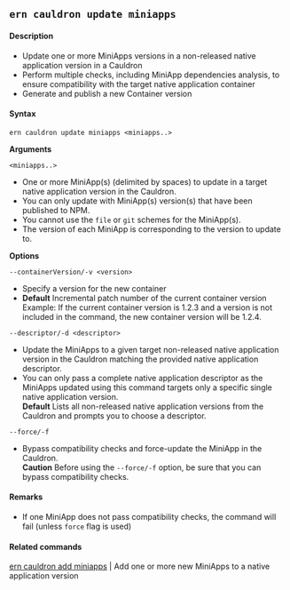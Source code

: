 ## `ern cauldron update miniapps`

#### Description

* Update one or more MiniApps versions in a non-released native application version in a Cauldron  
* Perform multiple checks, including MiniApp dependencies analysis, to ensure compatibility with the target native application container  
* Generate and publish a new Container version  

#### Syntax

`ern cauldron update miniapps <miniapps..>`  

**Arguments**

`<miniapps..>`

* One or more MiniApp(s) (delimited by spaces) to update in a target native application version in the Cauldron.
* You can only update with MiniApp(s) version(s) that have been published to NPM. 
* You cannot use the `file` or `git` schemes for the MiniApp(s).
* The version of each MiniApp is corresponding to the version to update to. 

**Options**  

`--containerVersion/-v <version>`

* Specify a version for the new container  
* **Default**  Incremental patch number of the current container version  
Example: If the current container version is 1.2.3 and a version is not included in the command, the new container version will be 1.2.4.  

`--descriptor/-d <descriptor>`

* Update the MiniApps to a given target non-released native application version in the Cauldron matching the provided native application descriptor.  
* You can only pass a complete native application descriptor as the MiniApps updated using this command targets only a specific single native application version.  
**Default**  Lists all non-released native application versions from the Cauldron and prompts you to choose a descriptor.   

`--force/-f`

* Bypass compatibility checks and force-update the MiniApp in the Cauldron.  
**Caution**  Before using the `--force/-f` option, be sure that you can bypass compatibility checks.

#### Remarks

* If one MiniApp does not pass compatibility checks, the command will fail (unless `force` flag is used)

#### Related commands
 [ern cauldron add miniapps] | Add one or more new MiniApps to a native application version

[ern cauldron add miniapps]: ../add/miniapps.md